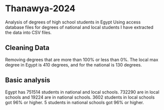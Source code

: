 # Thanawya-2024
Analysis of degrees of high school students in Egypt
Using access database files for degrees of national and local students I have extracted the data into CSV files.

## Cleaning Data
Removing degrees that are more than 100% or less than 0%.
The local max degree in Egypt is 410 degrees, and for the national is 130 degrees.

## Basic analysis
Egypt has 751514 students in national and local schools. 732290 are in local schools and 19224 are in national schools. 3602 students in local schools got 96% or higher. 5 students in national schools got 96% or higher.
